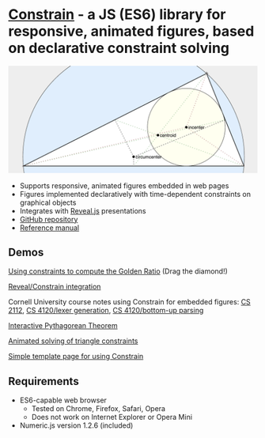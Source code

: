 # [Constrain](https://github.com/andrewcmyers/constrain) - a JS (ES6) library for responsive, animated figures, based on declarative constraint solving
![Triangle image](images/triangle.png)
- Supports responsive, animated figures embedded in web pages
- Figures implemented declaratively with time-dependent constraints on graphical objects
- Integrates with [Reveal.js](https://revealjs.com) presentations
- [GitHub repository](https://github.com/andrewcmyers/constrain)
- [Reference manual](https://andrewcmyers.github.io/constrain/doc)

## Demos

[Using constraints to compute the Golden Ratio](https://andrewcmyers.github.io/constrain/examples/spiral.html) (Drag the diamond!)

[Reveal/Constrain integration](https://andrewcmyers.github.io/constrain/examples/reveal-demo.html)

Cornell University course notes using Constrain for embedded figures: [CS 2112](https://www.cs.cornell.edu/courses/cs2112/2019fa/lectures/lecture.html?id=objects),
[CS 4120/lexer generation](https://www.cs.cornell.edu/courses/cs4120/2021sp/notes.html?id=leximpl),
[CS 4120/bottom-up parsing](https://www.cs.cornell.edu/courses/cs4120/2020sp/notes.html?id=bottomup)

[Interactive Pythagorean Theorem](https://andrewcmyers.github.io/constrain/examples/pythagoras.html)

[Animated solving of triangle constraints](https://andrewcmyers.github.io/constrain/examples/triangles.html)

[Simple template page for using Constrain](https://andrewcmyers.github.io/constrain/examples/template.html)

## Requirements

- ES6-capable web browser
    - Tested on Chrome, Firefox, Safari, Opera
    - Does not work on Internet Explorer or Opera Mini
- Numeric.js version 1.2.6 (included)
